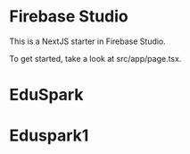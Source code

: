 # Firebase Studio

This is a NextJS starter in Firebase Studio.

To get started, take a look at src/app/page.tsx.
# EduSpark
# Eduspark1
